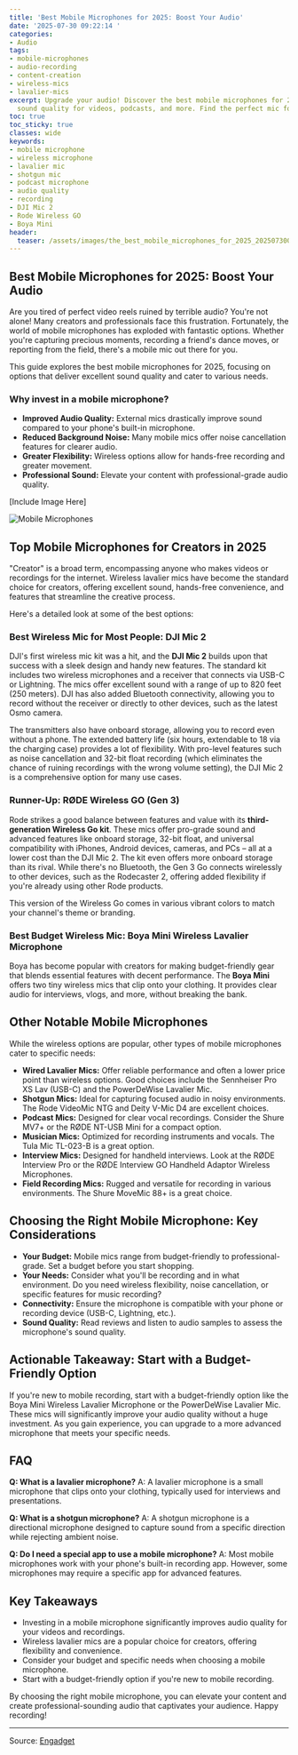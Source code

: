 ```yaml
---
title: 'Best Mobile Microphones for 2025: Boost Your Audio'
date: '2025-07-30 09:22:14 '
categories:
- Audio
tags:
- mobile-microphones
- audio-recording
- content-creation
- wireless-mics
- lavalier-mics
excerpt: Upgrade your audio! Discover the best mobile microphones for 2025. Improve
  sound quality for videos, podcasts, and more. Find the perfect mic for your needs.
toc: true
toc_sticky: true
classes: wide
keywords:
- mobile microphone
- wireless microphone
- lavalier mic
- shotgun mic
- podcast microphone
- audio quality
- recording
- DJI Mic 2
- Rode Wireless GO
- Boya Mini
header:
  teaser: /assets/images/the_best_mobile_microphones_for_2025_20250730092214.jpg
---
```


## Best Mobile Microphones for 2025: Boost Your Audio

Are you tired of perfect video reels ruined by terrible audio? You're not alone! Many creators and professionals face this frustration. Fortunately, the world of mobile microphones has exploded with fantastic options. Whether you're capturing precious moments, recording a friend's dance moves, or reporting from the field, there's a mobile mic out there for you.

This guide explores the best mobile microphones for 2025, focusing on options that deliver excellent sound quality and cater to various needs.

### Why invest in a mobile microphone?

*   **Improved Audio Quality:** External mics drastically improve sound compared to your phone's built-in microphone.
*   **Reduced Background Noise:** Many mobile mics offer noise cancellation features for clearer audio.
*   **Greater Flexibility:** Wireless options allow for hands-free recording and greater movement.
*   **Professional Sound:** Elevate your content with professional-grade audio quality.

[Include Image Here]

![Mobile Microphones](https://o.aolcdn.com/images/dims?image_uri=https%3A%2F%2Fs.yimg.com%2Fos%2Fcreatr-uploaded-images%2F2025-07%2F8d618120-67e3-11f0-bdff-694009eb398c&resize=1400%2C787&client=19f2b5e49a271b2bde77&signature=7c4bf04691285b33a263d73f43b0539d5c005600)

## Top Mobile Microphones for Creators in 2025

"Creator" is a broad term, encompassing anyone who makes videos or recordings for the internet. Wireless lavalier mics have become the standard choice for creators, offering excellent sound, hands-free convenience, and features that streamline the creative process.

Here's a detailed look at some of the best options:

### Best Wireless Mic for Most People: DJI Mic 2

DJI's first wireless mic kit was a hit, and the **DJI Mic 2** builds upon that success with a sleek design and handy new features. The standard kit includes two wireless microphones and a receiver that connects via USB-C or Lightning. The mics offer excellent sound with a range of up to 820 feet (250 meters). DJI has also added Bluetooth connectivity, allowing you to record without the receiver or directly to other devices, such as the latest Osmo camera.

The transmitters also have onboard storage, allowing you to record even without a phone. The extended battery life (six hours, extendable to 18 via the charging case) provides a lot of flexibility. With pro-level features such as noise cancellation and 32-bit float recording (which eliminates the chance of ruining recordings with the wrong volume setting), the DJI Mic 2 is a comprehensive option for many use cases.

### Runner-Up: RØDE Wireless GO (Gen 3)

Rode strikes a good balance between features and value with its **third-generation Wireless Go kit**. These mics offer pro-grade sound and advanced features like onboard storage, 32-bit float, and universal compatibility with iPhones, Android devices, cameras, and PCs – all at a lower cost than the DJI Mic 2. The kit even offers more onboard storage than its rival. While there's no Bluetooth, the Gen 3 Go connects wirelessly to other devices, such as the Rodecaster 2, offering added flexibility if you're already using other Rode products.

This version of the Wireless Go comes in various vibrant colors to match your channel's theme or branding.

### Best Budget Wireless Mic: Boya Mini Wireless Lavalier Microphone

Boya has become popular with creators for making budget-friendly gear that blends essential features with decent performance. The **Boya Mini** offers two tiny wireless mics that clip onto your clothing. It provides clear audio for interviews, vlogs, and more, without breaking the bank.

## Other Notable Mobile Microphones

While the wireless options are popular, other types of mobile microphones cater to specific needs:

*   **Wired Lavalier Mics:** Offer reliable performance and often a lower price point than wireless options. Good choices include the Sennheiser Pro XS Lav (USB-C) and the PowerDeWise Lavalier Mic.
*   **Shotgun Mics:** Ideal for capturing focused audio in noisy environments. The Rode VideoMic NTG and Deity V-Mic D4 are excellent choices.
*   **Podcast Mics:** Designed for clear vocal recordings. Consider the Shure MV7+ or the RØDE NT-USB Mini for a compact option.
*   **Musician Mics:** Optimized for recording instruments and vocals. The Tula Mic TL-023-B is a great option.
*   **Interview Mics:** Designed for handheld interviews. Look at the RØDE Interview Pro or the RØDE Interview GO Handheld Adaptor Wireless Microphones.
*   **Field Recording Mics:** Rugged and versatile for recording in various environments. The Shure MoveMic 88+ is a great choice.

## Choosing the Right Mobile Microphone: Key Considerations

*   **Your Budget:** Mobile mics range from budget-friendly to professional-grade. Set a budget before you start shopping.
*   **Your Needs:** Consider what you'll be recording and in what environment. Do you need wireless flexibility, noise cancellation, or specific features for music recording?
*   **Connectivity:** Ensure the microphone is compatible with your phone or recording device (USB-C, Lightning, etc.).
*   **Sound Quality:** Read reviews and listen to audio samples to assess the microphone's sound quality.

## Actionable Takeaway: Start with a Budget-Friendly Option

If you're new to mobile recording, start with a budget-friendly option like the Boya Mini Wireless Lavalier Microphone or the PowerDeWise Lavalier Mic. These mics will significantly improve your audio quality without a huge investment. As you gain experience, you can upgrade to a more advanced microphone that meets your specific needs.

## FAQ

**Q: What is a lavalier microphone?**
A: A lavalier microphone is a small microphone that clips onto your clothing, typically used for interviews and presentations.

**Q: What is a shotgun microphone?**
A: A shotgun microphone is a directional microphone designed to capture sound from a specific direction while rejecting ambient noise.

**Q: Do I need a special app to use a mobile microphone?**
A: Most mobile microphones work with your phone's built-in recording app. However, some microphones may require a specific app for advanced features.

## Key Takeaways

*   Investing in a mobile microphone significantly improves audio quality for your videos and recordings.
*   Wireless lavalier mics are a popular choice for creators, offering flexibility and convenience.
*   Consider your budget and specific needs when choosing a mobile microphone.
*   Start with a budget-friendly option if you're new to mobile recording.

By choosing the right mobile microphone, you can elevate your content and create professional-sounding audio that captivates your audience. Happy recording!

---

Source: [Engadget](https://www.engadget.com/computing/accessories/best-mobile-microphones-for-recording-with-a-phone-154536629.html?src=rss)